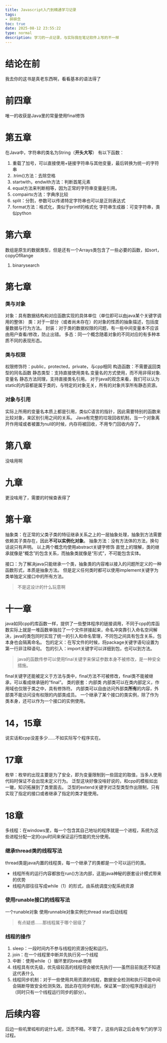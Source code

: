 ```yaml
---
title: Javascript入门到精通学习记录
tags: 
- 碎碎念
toc: true
date: 2025-08-12 23:55:22
type: normal
description: 学习的一点记录，与实际我在笔记软件上写的不一样
---
```

# 结论在前
我去你的这书是真老东西啊，看看基本的语法得了
# 前四章
唯一的收获是Java里的常量使用final修饰
# 第五章
在Java中，字符串的类名为String（**开头大写**）
有以下函数：
1. 重载了加号，可以直接使用+链接字符串与其他变量，最后转换为统一的字符串
2. .trim()方法：去除空格
3. startwith，endwith方法：判断首尾元素
4. equal方法来判断相等，因为正常的字符串变量是引用。
5. compairto方法：字典序比较
6. split：分割，参数可以传递特定字符串也可以是正则表达式
7. format方法：格式化，类似于printf的格式化
字符串生成器：可变字符串，类似python
# 第六章
数组是原生的数据类型，但是还有一个Arrays类包含了一些必要的函数，如sort，copyOfRange
1. binarysearch
# 第七章
### 类与对象
对象：具有数据结构和对应函数实现的具体单位（单位即可以由java某个关键字调用的整体）
类：对于一部分（或者尚未存在）的对象的性质的抽象描述，包括度量数据与行为方法。
封装：对于类的数据权限的问题，有一些中间变量本不应该由用户查看/修改，防止出错。
多态：同一个概念随着对象的不同对应的有多种本质不同的表现形态。
### 类与权限
权限修饰符：public，protected，private，与cpp相同
构造函数：不需要返回类型的同名函数
静态类型：支持直接使用类名.变量名的方式使用，而不用非得对象.变量名
静态方法同理，支持直接类名引用。
对于java的观念来看，我们可以认为static的内容都是属于类的，与特定的对象无关，所有的对象共享所有静态资源。
### 对象与引用
实际上所用的变量名本质上都是引用，类似C语言的指针，因此需要特别的函数来比较对象，来区别引用之间的关系。
Java有完整的垃圾回收机制，当一个对象离开作用域或者被置为null的时候，内存将被回收，不用专门回收内存了。
# 第八章
没啥用啊
# 九章
更没啥用了，需要的时候查表得了
# 第十章
抽象类：在正常的父类子类的特征继承关系之上的一层抽象处理，抽象到方法需要依赖其子类存在，因此**不可以实例化对象**。
抽象方法：没有方法体的方法，换句话说只有声明。
以上两个概念均使用abstract关键字修饰
直觉上的理解，类的继承就像是“概念”的包含关系，而抽象类就像是“形式”，不可能包含实体。

接口：为了解决java只能继承一个类，抽象类的内容难以接入的问题所定义的一种函数形式，本质是抽象方法。
但是定义任何类时都可以使用implement关键字为类单独定义接口中的所有方法。
> 不是这设计的什么玩意啊

# 十一章
java如同cpp的库函数一样，提供了一些整体程序的链接调用，不同于cpp的库函数实际上就是一堆函数单独拉了一个文件拼接起来，命名冲突靠引入命名空间解决，java的类包同时实现了统一的引入和命名管理，不同包之间具有包含关系，包本身也会隔离命名。
包的定义：在写文件的时候，将package关键字语句设置为第一行非注释语句。
包的引入：import关键字可以详细到包，也可以到方法。
> java的函数传参可以使用final关键字来保证参数本身不被修改，是一种安全措施。

final关键字还能被定义于方法与类中，final方法不可被修改，final类不能被继承，可以看成继承链的“final”。
类的嵌套：内部类
内部类可以在类内部定义，作用域也仅限于类之中，具有修饰符。
内部类可以自由访问外部类**所有**的内容，外部类不能访问没有权限的内部类成员。
一个继承了某个接口的类实例，除了作为类本身，还可以作为一个接口的实例使用。
# 14，15章
说实话和cpp没差多少……不如实际写个程序实在。
# 17章
枚举：枚举的出现主要是为了安全，即为变量限制到一些固定的取值，当多人使用代码时保证不会出现未定义行为。
泛型这块好像没啥好说的，和cpp的模板如出一辙，知识拓展到了类里面去。
泛型的extend关键字对泛型类型作出限制，只有实现了指定的接口或者继承了指定的类才能使用。
# 18章
多线程：在windows里，每一个包含其自己地址的程序就是一个进程，系统为这些进程分配一定的cpu时间来保证运行性能的充分使用。
### 继承thread类的线程写法
thread类是java内置的线程类，每一个继承了的类都是一个可以运行的类。
* 线程所有的运行内容都放在run()方法内部，这是java神秘的嵌套设计模式带来的优势
* 线程内部往往写成while（1）的形式，由系统调度分配系统资源
### 使用runable接口的线程写法
一个runable对象
使用runnable对象实例化thread
star启动线程
> 有点疑惑……那线程属于哪个层级了

### 线程的操作
1. sleep：一段时间内不参与线程的资源分配和运行。
2. join：在一个线程里中断并先执行另一个线程
3. 中断：使用while（）循环里的break使用
4. 线程具有优先级，优先级较高的线程将会被优先执行——虽然目前我还不知道这代表什么
5. 线程同步机制：对于一些使用共用资源的线程，数据安全检测和执行可能中间会隔断导致安全检测失效。因此存在同步机制，保证某一部分程序连续运行（同时只有一个线程运行同步的部分）。
# 后续内容
后边一些叽里呱啦的说什么呢，泛而不精。不管了，这些内容之后会有专门的学习过程。